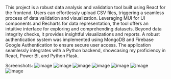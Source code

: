 This project is a robust data analysis and validation tool built using React for the frontend. Users can effortlessly upload CSV files, triggering a seamless process of data validation and visualization. Leveraging MUI for UI components and Recharts for data representation, the tool offers an intuitive interface for exploring and comprehending datasets. Beyond data integrity checks, it provides insightful visualizations and reports. A robust authentication system was implemented using MongoDB and Firebase Google Authentication to ensure secure user access. The application seamlessly integrates with a Python backend, showcasing my proficiency in React, Power BI, and Python Flask.

Screenshots:
![image](https://github.com/tharun170/dataglimpse/assets/103179672/9c6312a2-a566-4e67-b195-a7b833436aa7)
![image](https://github.com/tharun170/dataglimpse/assets/103179672/aed65490-9478-45c4-a0af-62fd0c20b355)
![image](https://github.com/tharun170/dataglimpse/assets/103179672/43e1a659-ab25-4679-9b89-34ee24f12bd2)
![image](https://github.com/tharun170/dataglimpse/assets/103179672/1ea43203-2cfb-4618-ae91-6ce8b82d9926)
![image](https://github.com/tharun170/dataglimpse/assets/103179672/8690553a-d8b8-40d7-a801-d17d87a27abe)
![image](https://github.com/tharun170/dataglimpse/assets/103179672/f8e30070-7dd0-4cd5-9a24-e0ad3bc5f363)
![image](https://github.com/tharun170/dataglimpse/assets/103179672/b2b21c9f-68fa-4892-b9c6-b9e46989db3d)

